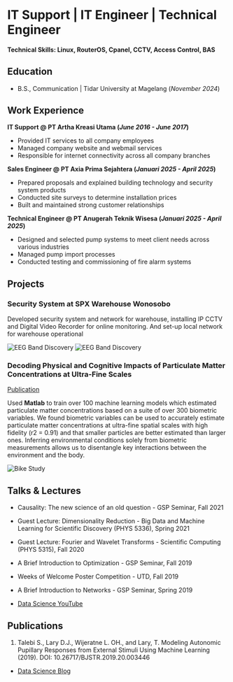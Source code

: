 # IT Support | IT Engineer | Technical Engineer

#### Technical Skills: Linux, RouterOS, Cpanel, CCTV, Access Control, BAS

## Education 					        		
- B.S., Communication | Tidar University at Magelang (_November 2024_)

## Work Experience
**IT Support @ PT Artha Kreasi Utama (_June 2016 - June 2017_)**
- Provided IT services to all company employees
- Managed company website and webmail services
- Responsible for internet connectivity across all company branches

**Sales Engineer @ PT Axia Prima Sejahtera (_Januari 2025 - April 2025_)**
- Prepared proposals and explained building technology and security system products
- Conducted site surveys to determine installation prices
- Built and maintained strong customer relationships

**Technical Engineer @ PT Anugerah Teknik Wisesa (_Januari 2025 - April 2025_)**
- Designed and selected pump systems to meet client needs across various industries
- Managed pump import processes
- Conducted testing and commissioning of fire alarm systems

## Projects
### Security System at SPX Warehouse Wonosobo

Developed security system and network for warehouse, installing IP CCTV and Digital Video Recorder for online monitoring. And set-up local network for warehouse operational

![EEG Band Discovery](/assets/img/spx1.png)
![EEG Band Discovery](/assets/img/spx2.png)

### Decoding Physical and Cognitive Impacts of Particulate Matter Concentrations at Ultra-Fine Scales
[Publication](https://www.mdpi.com/1424-8220/22/11/4240)

Used **Matlab** to train over 100 machine learning models which estimated particulate matter concentrations based on a suite of over 300 biometric variables. We found biometric variables can be used to accurately estimate particulate matter concentrations at ultra-fine spatial scales with high fidelity (r2 = 0.91) and that smaller particles are better estimated than larger ones. Inferring environmental conditions solely from biometric measurements allows us to disentangle key interactions between the environment and the body.

![Bike Study](/assets/img/bike_study.jpeg)

## Talks & Lectures
- Causality: The new science of an old question - GSP Seminar, Fall 2021
- Guest Lecture: Dimensionality Reduction - Big Data and Machine Learning for Scientific Discovery (PHYS 5336), Spring 2021
- Guest Lecture: Fourier and Wavelet Transforms - Scientific Computing (PHYS 5315), Fall 2020
- A Brief Introduction to Optimization - GSP Seminar, Fall 2019
- Weeks of Welcome Poster Competition - UTD, Fall 2019
- A Brief Introduction to Networks - GSP Seminar, Spring 2019

- [Data Science YouTube](https://www.youtube.com/channel/UCa9gErQ9AE5jT2DZLjXBIdA)

## Publications
1. Talebi S., Lary D.J., Wijeratne L. OH., and Lary, T. Modeling Autonomic Pupillary Responses from External Stimuli Using Machine Learning (2019). DOI: 10.26717/BJSTR.2019.20.003446
- [Data Science Blog](https://medium.com/@shawhin)
